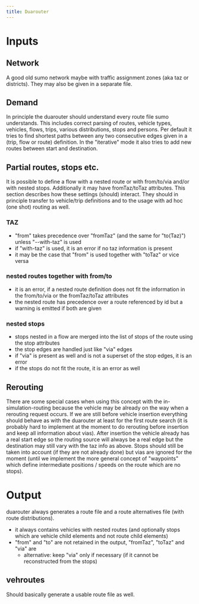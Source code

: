 ```yaml
---
title: Duarouter
---
```


# Inputs

## Network

A good old sumo network maybe with traffic assignment zones (aka taz or
districts). They may also be given in a separate file.

## Demand

In principle the duarouter should understand every route file sumo
understands. This includes correct parsing of routes, vehicle types,
vehicles, flows, trips, various distributions, stops and persons. Per
default it tries to find shortest paths between any two consecutive
edges given in a (trip, flow or route) definition. In the "iterative"
mode it also tries to add new routes between start and destination.

## Partial routes, stops etc.

It is possible to define a flow with a nested route or with from/to/via
and/or with nested stops. Additionally it may have fromTaz/toTaz
attributes. This section describes how these settings (should) interact.
They should in principle transfer to vehicle/trip definitions and to the
usage with ad hoc (one shot) routing as well.

### TAZ

- "from" takes precedence over "fromTaz" (and the same for "to(Taz)")
  unless "--with-taz" is used
- if "with-taz" is used, it is an error if no taz information is
  present
- it may be the case that "from" is used together with "toTaz" or vice
  versa

### nested routes together with from/to

- it is an error, if a nested route definition does not fit the
  information in the from/to/via or the fromTaz/toTaz attributes
- the nested route has precedence over a route referenced by id but a
  warning is emitted if both are given

### nested stops

- stops nested in a flow are merged into the list of stops of the
  route using the stop attributes
- the stop edges are handled just like "via" edges
- if "via" is present as well and is not a superset of the stop edges,
  it is an error
- if the stops do not fit the route, it is an error as well

## Rerouting

There are some special cases when using this concept with the
in-simulation-routing because the vehicle may be already on the way when
a rerouting request occurs. If we are still before vehicle insertion
everything should behave as with the duarouter at least for the first
route search (it is probably hard to implement at the moment to do
rerouting before insertion and keep all information about vias). After
insertion the vehicle already has a real start edge so the routing
source will always be a real edge but the destination may still vary
with the taz info as above. Stops should still be taken into account (if
they are not already done) but vias are ignored for the moment (until we
implement the more general concept of "waypoints" which define
intermediate positions / speeds on the route which are no stops).

# Output

duarouter always generates a route file and a route alternatives file
(with route distributions).

- it always contains vehicles with nested routes (and optionally stops
which are vehicle child elements and not route child elements)
- "from" and "to" are not retained in the output, "fromTaz", "toTaz"
and "via" are
  - alternative: keep "via" only if necessary (if it cannot be
    reconstructed from the stops)

## vehroutes

Should basically generate a usable route file as well.